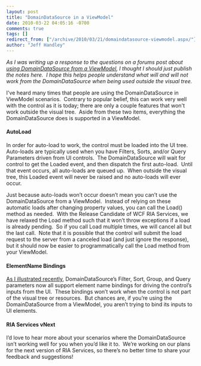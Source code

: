 ```yaml
---
layout: post
title: "DomainDataSource in a ViewModel"
date: 2010-03-22 04:05:16 -0700
comments: true
tags: []
redirect_from: ["/archive/2010/03/21/domaindatasource-viewmodel.aspx/"]
author: "Jeff Handley"
---
```

<!-- more -->
<p><em>As I was writing up a response to the questions on a forums post about <a href="http://forums.silverlight.net/forums/t/169705.aspx" target="_blank">using DomainDataSource from a ViewModel</a>, I thought I should just publish the notes here.  I hope this helps people understand what will and will not work from the DomainDataSource when being used outside the visual tree.</em></p>  <p>I've heard many times that people are using the DomainDataSource in ViewModel scenarios.  Contrary to popular belief, this can work very well with the control as it is today; there are only a couple features that won't work outside the visual tree.  Aside from these two items, everything the DomainDataSource does is supported in a ViewModel.</p>  <h4>AutoLoad</h4>  <p>In order for auto-load to work, the control must be loaded into the UI tree.  Auto-loads are typically used when you have Filters, Sorts, and/or Query Parameters driven from UI controls.  The DomainDataSource will wait for control to get the Loaded event, and then dispatch the first auto-load.  Until that event occurs, all auto-loads are queued up.  When outside the visual tree, this Loaded event will never be raised and no auto-loads will ever occur.</p>  <p>Just because auto-loads won’t occur doesn’t mean you can’t use the DomainDataSource from a ViewModel.  Instead of relying on these automatic loads after changing property values, you can call the Load() method as needed.  With the Release Candidate of WCF RIA Services, we have relaxed the Load method such that it won’t throw exceptions if a load is already pending.  So if you call Load multiple times, we will cancel all but the last call.  Note that it is possible that the control will submit the load request to the server from a canceled load (and just ignore the response), but it should now be easier to programmatically call the Load method from your ViewModel.</p>  <h4>ElementName Bindings</h4>  <p><a href="http://jeffhandley.com/archive/2010/03/15/filters-parameters.aspx" target="_blank">As I illustrated recently</a>, DomainDataSource’s Filter, Sort, Group, and Query parameters now all support element name bindings for driving the control’s inputs from the UI.  These bindings won’t work when the control is not part of the visual tree or resources.  But chances are, if you’re using the DomainDataSource from a ViewModel, you aren’t trying to bind its inputs to UI elements.</p>  <h4>RIA Services vNext</h4>  <p>I’d love to hear more about your scenarios where the DomainDataSource isn’t working well for you when you’d like it to.  We’re working on our plans for the next version of RIA Services, so there’s no better time to share your feedback and suggestions! </p>


